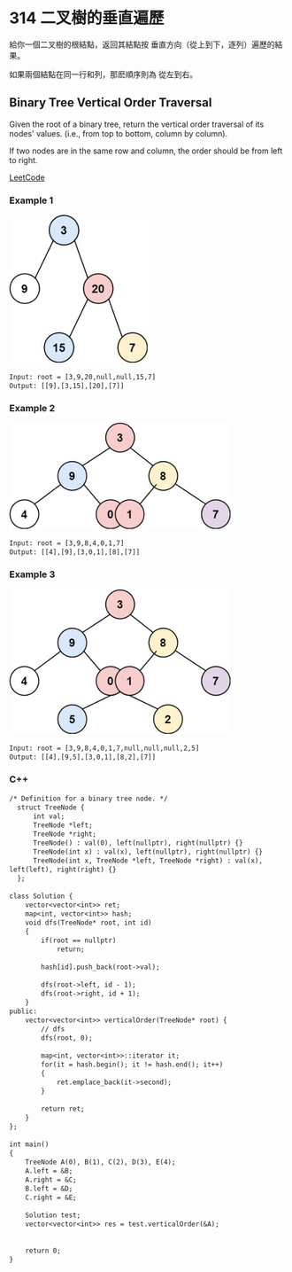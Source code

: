 # 314 二叉樹的垂直遍歷

給你一個二叉樹的根結點，返回其結點按 垂直方向（從上到下，逐列）遍歷的結果。

如果兩個結點在同一行和列，那麽順序則為 從左到右。

## Binary Tree Vertical Order Traversal

Given the root of a binary tree, return the vertical order traversal of its nodes' values. (i.e., from top to bottom, column by column).

If two nodes are in the same row and column, the order should be from left to right.


[LeetCode](https://leetcode-cn.com/problems/binary-tree-vertical-order-traversal/)

### Example 1

<img src = "img/314_1.jpg" width = "250"/>

```
Input: root = [3,9,20,null,null,15,7]
Output: [[9],[3,15],[20],[7]]
```

### Example 2

<img src = "img/314_2.jpg" width = "400"/>

```
Input: root = [3,9,8,4,0,1,7]
Output: [[4],[9],[3,0,1],[8],[7]]
```
### Example 3

<img src = "img/314_3.jpg" width = "400"/>

```
Input: root = [3,9,8,4,0,1,7,null,null,null,2,5]
Output: [[4],[9,5],[3,0,1],[8,2],[7]]
```

### C++ 

```
/* Definition for a binary tree node. */
  struct TreeNode {
      int val;
      TreeNode *left;
      TreeNode *right;
      TreeNode() : val(0), left(nullptr), right(nullptr) {}
      TreeNode(int x) : val(x), left(nullptr), right(nullptr) {}
      TreeNode(int x, TreeNode *left, TreeNode *right) : val(x), left(left), right(right) {}
  };
 
class Solution {
    vector<vector<int>> ret;
    map<int, vector<int>> hash;
    void dfs(TreeNode* root, int id)
    {
        if(root == nullptr)
            return;
        
        hash[id].push_back(root->val);

        dfs(root->left, id - 1);
        dfs(root->right, id + 1);
    }
public:
    vector<vector<int>> verticalOrder(TreeNode* root) {
        // dfs
        dfs(root, 0);

        map<int, vector<int>>::iterator it; 
        for(it = hash.begin(); it != hash.end(); it++)
        {
            ret.emplace_back(it->second);
        }
        
        return ret;
    }
};

int main()
{
    TreeNode A(0), B(1), C(2), D(3), E(4);
    A.left = &B;
    A.right = &C;
    B.left = &D;
    C.right = &E;

    Solution test;
    vector<vector<int>> res = test.verticalOrder(&A);
    

    return 0;
}
```
